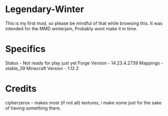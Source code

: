 # Legendary-Winter
This is my first mod, so please be mindful of that while browsing this.
It was intended for the MMD winterjam, Probably wont make it in time.
# Specifics
Status - Not ready for play just yet
Forge Version - 14.23.4.2739
Mappings - stable_39
Minecraft Version - 1.12.2
# Credits
cipherzerox - makes most (if not all) textures, i make some just for the sake of having something there.
